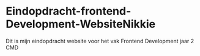 # Eindopdracht-frontend-Development-WebsiteNikkie
Dit is mijn eindopdracht website voor het vak Frontend Development jaar 2 CMD
